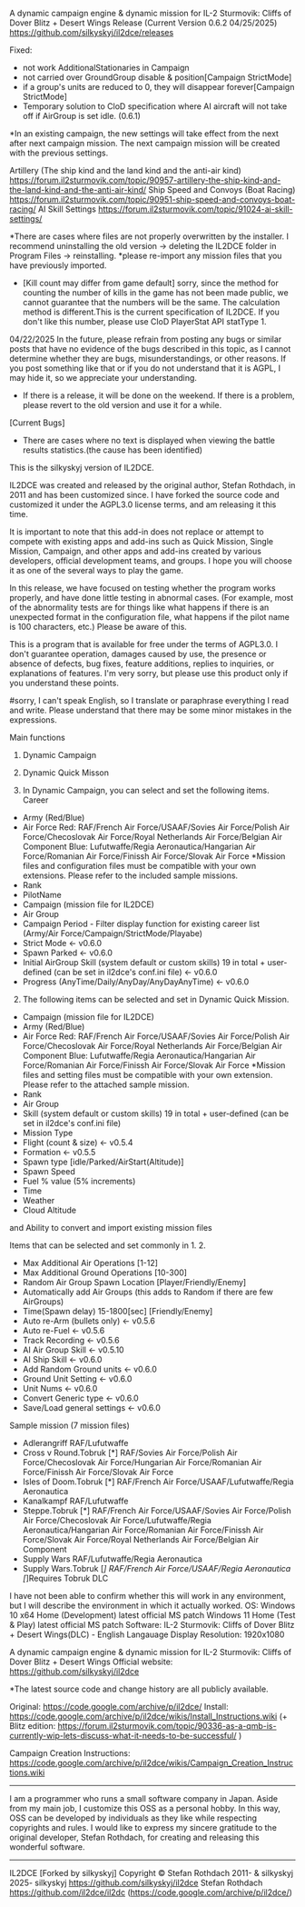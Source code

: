 A dynamic campaign engine & dynamic mission for IL-2 Sturmovik: Cliffs of Dover Blitz + Desert Wings Release (Current Version 0.6.2 04/25/2025)
https://github.com/silkyskyj/il2dce/releases

Fixed:
 - not work AdditionalStationaries in Campaign
 - not carried over GroundGroup disable & position\[Campaign StrictMode\]
 - if a group's units are reduced to 0, they will disappear forever\[Campaign StrictMode\]
 - Temporary solution to CloD specification where AI aircraft will not take off if AirGroup is set idle. (0.6.1)

*In an existing campaign, the new settings will take effect from the next after next campaign mission. The next campaign mission will be created with the previous settings.

Artillery (The ship kind and the land kind and the anti-air kind) https://forum.il2sturmovik.com/topic/90957-artillery-the-ship-kind-and-the-land-kind-and-the-anti-air-kind/
Ship Speed and Convoys (Boat Racing) https://forum.il2sturmovik.com/topic/90951-ship-speed-and-convoys-boat-racing/
AI Skill Settings https://forum.il2sturmovik.com/topic/91024-ai-skill-settings/

*There are cases where files are not properly overwritten by the installer. I recommend uninstalling the old version -> deleting the IL2DCE folder in Program Files -> reinstalling.
*please re-import any mission files that you have previously imported.
* \[Kill count may differ from game default\] sorry, since the method for counting the number of kills in the game has not been made public, we cannot guarantee that the numbers will be the same. The calculation method is different.This is the current specification of IL2DCE. If you don't like this number, please use CloD PlayerStat API statType 1. 

04/22/2025 In the future, please refrain from posting any bugs or similar posts that have no evidence of the bugs described in this topic, as I cannot determine whether they are bugs, misunderstandings, or other reasons.  If you post something like that or if you do not understand that it is AGPL, I may hide it, so we appreciate your understanding.

* If there is a release, it will be done on the weekend. If there is a problem, please revert to the old version and use it for a while.

\[Current Bugs\]
 - There are cases where no text is displayed when viewing the battle results statistics.(the cause has been identified)

This is the silkyskyj version of IL2DCE.

IL2DCE was created and released by the original author, Stefan Rothdach, in 2011 and has been customized since.
I have forked the source code and customized it under the AGPL3.0 license terms, and am releasing it this time.

It is important to note that this add-in does not replace or attempt to compete with existing apps and add-ins such as Quick Mission, Single Mission, Campaign, and other apps and add-ins created by various developers, official development teams, and groups.
I hope you will choose it as one of the several ways to play the game.

In this release, we have focused on testing whether the program works properly, and have done little testing in abnormal cases.
(For example, most of the abnormality tests are for things like what happens if there is an unexpected format in the configuration file, what happens if the pilot name is 100 characters, etc.)
Please be aware of this.

This is a program that is available for free under the terms of AGPL3.0.
I don't guarantee operation, damages caused by use, the presence or absence of defects, bug fixes, feature additions, replies to inquiries, or explanations of features.
I'm very sorry, but please use this product only if you understand these points.

#sorry, I can't speak English, so I translate or paraphrase everything I read and write. Please understand that there may be some minor mistakes in the expressions.

Main functions
1. Dynamic Campaign
2. Dynamic Quick Misson

1. In Dynamic Campaign, you can select and set the following items. 
Career
 - Army (Red/Blue)
 - Air Force
     Red: RAF/French Air Force/USAAF/Sovies Air Force/Polish Air Force/Checoslovak Air Force/Royal Netherlands Air Force/Belgian Air Component
     Blue: Lufutwaffe/Regia Aeronautica/Hangarian Air Force/Romanian Air Force/Finissh Air Force/Slovak Air Force
     *Mission files and configuration files must be compatible with your own extensions. Please refer to the included sample missions.
 - Rank
 - PilotName
 - Campaign (mission file for IL2DCE)
 - Air Group
 - Campaign Period - Filter display function for existing career list (Army/Air Force/Campaign/StrictMode/Playabe)
 - Strict Mode <- v0.6.0
 - Spawn Parked <- v0.6.0
 - Initial AirGroup Skill (system default or custom skills) 19 in total + user-defined (can be set in il2dce's conf.ini file) <- v0.6.0
 - Progress (AnyTime/Daily/AnyDay/AnyDayAnyTime) <- v0.6.0

2. The following items can be selected and set in Dynamic Quick Mission.

 - Campaign (mission file for IL2DCE)
 - Army (Red/Blue)
 - Air Force
     Red: RAF/French Air Force/USAAF/Sovies Air Force/Polish Air Force/Checoslovak Air Force/Royal Netherlands Air Force/Belgian Air Component
     Blue: Lufutwaffe/Regia Aeronautica/Hangarian Air Force/Romanian Air Force/Finissh Air Force/Slovak Air Force
     *Mission files and setting files must be compatible with your own extension. Please refer to the attached sample mission.
 - Rank
 - Air Group
 - Skill (system default or custom skills) 19 in total + user-defined (can be set in il2dce's conf.ini file)
 - Mission Type
 - Flight (count & size) <- v0.5.4
 - Formation <- v0.5.5
 - Spawn type \[idle/Parked/AirStart(Altitude)\]
 - Spawn Speed
 - Fuel % value (5% increments)
 - Time
 - Weather
 - Cloud Altitude

  and Ability to convert and import existing mission files

Items that can be selected and set commonly in 1. 2.
 - Max Additional Air Operations \[1-12\]
 - Max Additional Ground Operations \[10-300\]
 - Random Air Group Spawn Location \[Player/Friendly/Enemy\]
 - Automatically add Air Groups (this adds to Random if there are few AirGroups)
 - Time(Spawn delay) 15-1800\[sec\] \[Friendly/Enemy\]
 - Auto re-Arm (bullets only) <- v0.5.6
 - Auto re-Fuel <- v0.5.6
 - Track Recording <- v0.5.6
 - AI Air Group Skill <- v0.5.10 
 - AI Ship Skill <- v0.6.0
-  Add Random Ground units <- v0.6.0
 - Ground Unit Setting <- v0.6.0
 - Unit Nums <- v0.6.0
 - Convert Generic type <- v0.6.0
 - Save/Load general settings <- v0.6.0

Sample mission (7 mission files)
 - Adlerangriff RAF/Lufutwaffe
 - Cross v Round.Tobruk \[*\] RAF/Sovies Air Force/Polish Air Force/Checoslovak Air Force/Hungarian Air Force/Romanian Air Force/Finissh Air Force/Slovak Air Force
 - Isles of Doom.Tobruk \[*\] RAF/French Air Force/USAAF/Lufutwaffe/Regia Aeronautica
 - Kanalkampf RAF/Lufutwaffe
 - Steppe.Tobruk \[*\] RAF/French Air Force/USAAF/Sovies Air Force/Polish Air Force/Checoslovak Air Force/Lufutwaffe/Regia Aeronautica/Hangarian Air Force/Romanian Air Force/Finissh Air Force/Slovak Air Force/Royal Netherlands Air Force/Belgian Air Component
 - Supply Wars RAF/Lufutwaffe/Regia Aeronautica
 - Supply Wars.Tobruk \[*\] RAF/French Air Force/USAAF/Regia Aeronautica
\[*\]Requires Tobruk DLC

I have not been able to confirm whether this will work in any environment, but I will describe the environment in which it actually worked.
OS: Windows 10 x64 Home (Development) latest official MS patch
    Windows 11 Home (Test & Play) latest official MS patch
Software: IL-2 Sturmovik: Cliffs of Dover Blitz + Desert Wings(DLC) - English Langauage
Display Resolution: 1920x1080

A dynamic campaign engine & dynamic mission for IL-2 Sturmovik: Cliffs of Dover Blitz + Desert Wings
Official website: https://github.com/silkyskyj/il2dce

*The latest source code and change history are all publicly available.

Original: https://code.google.com/archive/p/il2dce/
Install: https://code.google.com/archive/p/il2dce/wikis/Install_Instructions.wiki (+ Blitz edition: https://forum.il2sturmovik.com/topic/90336-as-a-qmb-is-currently-wip-lets-discuss-what-it-needs-to-be-successful/ )

Campaign Creation Instructions: https://code.google.com/archive/p/il2dce/wikis/Campaign_Creation_Instructions.wiki

---
I am a programmer who runs a small software company in Japan. Aside from my main job, I customize this OSS as a personal hobby. In this way, OSS can be developed by individuals as they like while respecting copyrights and rules. I would like to express my sincere gratitude to the original developer, Stefan Rothdach, for creating and releasing this wonderful software.

---
IL2DCE \[Forked by silkyskyj\]
Copyright © Stefan Rothdach 2011- & silkyskyj 2025-
silkyskyj https://github.com/silkyskyj/il2dce
Stefan Rothdach https://github.com/il2dce/il2dc (https://code.google.com/archive/p/il2dce/)
